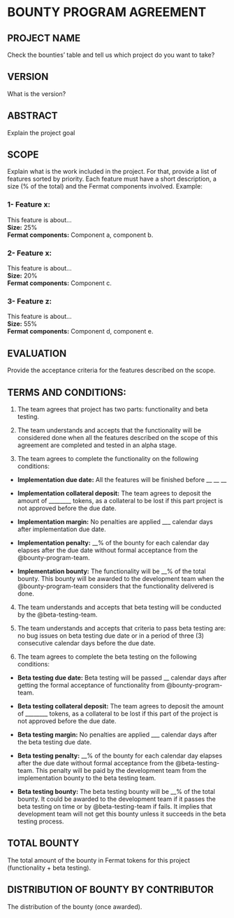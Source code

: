 # BOUNTY PROGRAM AGREEMENT

## PROJECT NAME
Check the bounties’ table and tell us which project do you want to take?

## VERSION
What is the version?

## ABSTRACT
Explain the project goal

## SCOPE
Explain what is the work included in the project. For that, provide a list of features sorted by priority. Each feature must have a short description, a size (% of the total) and the Fermat components involved. Example:

### 1- Feature x:  
This feature is about…  
**Size:** 25%  
**Fermat components:** Component a, component b.

### 2- Feature x:  
This feature is about…  
**Size:** 20%  
**Fermat components:** Component c.

### 3- Feature z:  
This feature is about…  
**Size:** 55%  
**Fermat components:** Component d, component e.

## EVALUATION
Provide the acceptance criteria for the features described on the scope.

## TERMS AND CONDITIONS: 

1.   The team agrees that project has two parts: functionality and beta testing.
 
2.  The team understands and accepts that the functionality will be considered done when all the features described on the scope of this agreement are completed and tested in an alpha stage.
 
3.    The team agrees to complete the functionality on the following conditions:
 
- **Implementation due date:** All the features will be finished before __ __ __
 
- **Implementation collateral deposit:** The team agrees to deposit the amount of ________ tokens, as a collateral to be lost if this part project is not approved before the due date.
 
- **Implementation margin:** No penalties are applied ___ calendar days after implementation due date.
 
- **Implementation penalty:** __% of the bounty for each calendar day elapses after the due date without formal acceptance from the @bounty-program-team.  
 
- **Implementation bounty:** The functionality will be __% of the total bounty. This bounty will be awarded to the development team when the @bounty-program-team considers that the functionality delivered is done.
 
4. The team understands and accepts that beta testing will be conducted by the @beta-testing-team.
 
5.  The team understands and accepts that criteria to pass beta testing are: no bug issues on beta testing due date or in a period of three (3) consecutive calendar days before the due date.
 
6.   The team agrees to complete the beta testing on the following conditions:
 
- **Beta testing due date:** Beta testing will be passed __ calendar days after getting the formal acceptance of functionality from @bounty-program-team.
 
- **Beta testing collateral deposit:** The team agrees to deposit the amount of ________ tokens, as a collateral to be lost if this part of the project is not approved before the due date.
 
- **Beta testing margin:** No penalties are applied ___ calendar days after the beta testing due date.
 
- **Beta testing penalty:** __% of the bounty for each calendar day elapses after the due date without formal acceptance from the @beta-testing-team. This penalty will be paid by the development team from the implementation bounty to the beta testing team.
 
- **Beta testing bounty:** The beta testing bounty will be __% of the total bounty. It could be awarded to the development team if it passes the beta testing on time or by @beta-testing-team if fails. It implies that development team will not get this bounty unless it succeeds in the beta testing process.

## TOTAL BOUNTY
The total amount of the bounty in Fermat tokens for this project (functionality + beta testing).

## DISTRIBUTION OF BOUNTY BY CONTRIBUTOR
The distribution of the bounty (once awarded).
